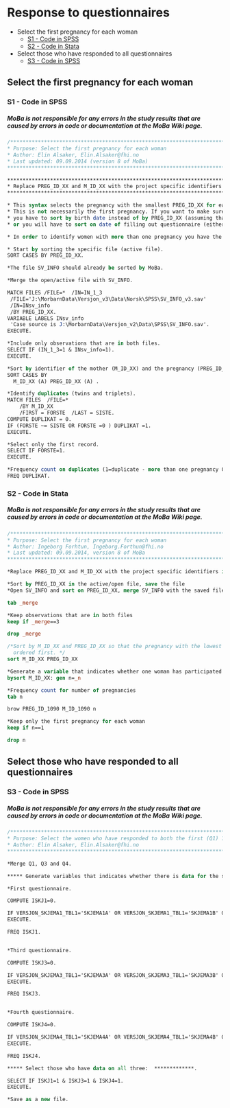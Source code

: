 # Response to questionnaires

- Select the first pregnancy for each woman
    - [S1 - Code in SPSS](#S1---Code-in-SPSS)
    - [S2 - Code in Stata](#S2---Code-in-Stata)
- Select those who have responded to all questionnaires
    - [S3 - Code in SPSS](#S3---Code-in-SPSS)
  
## Select the first pregnancy for each woman

### S1 - Code in SPSS 
##### MoBa is not responsible for any errors in the study results that are caused by errors in code or documentation at the MoBa Wiki page.
```stata
/***************************************************************************************************
* Purpose: Select the first pregnancy for each woman 
* Author: Elin Alsaker, Elin.Alsaker@fhi.no 
* Last updated: 09.09.2014 (version 8 of MoBa)
****************************************************************************************************/

**********************************************************************************************
* Replace PREG_ID_XX and M_ID_XX with the project specific identifiers in the syntax below.
**********************************************************************************************

* This syntax selects the pregnancy with the smallest PREG_ID_XX for each woman. 
* This is not necessarily the first pregnancy. If you want to make sure of this,
* you have to sort by birth date instead of by PREG_ID_XX (assuming that you have a file including birth date for the child),
* or you will have to sort on date of filling out questionnaire (either on date or year depending on information available). 

* In order to identify women with more than one pregnancy you have the merge the file in question with the SV_INFO file.

* Start by sorting the specific file (active file).
SORT CASES BY PREG_ID_XX.

*The file SV_INFO should already be sorted by MoBa.

*Merge the open/active file with SV_INFO.

MATCH FILES /FILE=*  /IN=IN_1_3
 /FILE='J:\MorbarnData\Versjon_v3\Data\Norsk\SPSS\SV_INFO_v3.sav'
 /IN=INsv_info
 /BY PREG_ID_XX.
VARIABLE LABELS INsv_info
 'Case source is J:\MorbarnData\Versjon_v2\Data\SPSS\SV_INFO.sav'.
EXECUTE.

*Include only observations that are in both files.
SELECT IF (IN_1_3=1 & INsv_info=1).
EXECUTE.

*Sort by identifier of the mother (M_ID_XX) and the pregnancy (PREG_ID_XX=).
SORT CASES BY
  M_ID_XX (A) PREG_ID_XX (A) .

*Identify duplicates (twins and triplets).
MATCH FILES  /FILE=* 
	/BY M_ID_XX
	/FIRST = FORSTE  /LAST = SISTE.
COMPUTE DUPLIKAT = 0.
IF (FORSTE ~= SISTE OR FORSTE =0 ) DUPLIKAT =1.
EXECUTE.

*Select only the first record.
SELECT IF FORSTE=1.
EXECUTE.

*Frequency count on duplicates (1=duplicate - more than one pregnancy 0=only one pregnancy).
FREQ DUPLIKAT.
```

### S2 - Code in Stata
##### MoBa is not responsible for any errors in the study results that are caused by errors in code or documentation at the MoBa Wiki page.
```stata
/***************************************************************************************************
* Purpose: Select the first pregnancy for each woman 
* Author: Ingeborg Forhtun, Ingeborg.Forthun@fhi.no 
* Last updated: 09.09.2014, version 8 of MoBa 
****************************************************************************************************/

*Replace PREG_ID_XX and M_ID_XX with the project specific identifiers in the code below. 

*Sort by PREG_ID_XX in the active/open file, save the file
*Open SV_INFO and sort on PREG_ID_XX, merge SV_INFO with the saved file

tab _merge

*Keep observations that are in both files
keep if _merge==3

drop _merge

/*Sort by M_ID_XX and PREG_ID_XX so that the pregnancy with the lowest number for PREG_ID_XX for the same mother is
  ordered first. */
sort M_ID_XX PREG_ID_XX

*Generate a variable that indicates whether one woman has participated with more than one pregnancy
bysort M_ID_XX: gen n=_n

*Frequency count for number of pregnancies 
tab n

brow PREG_ID_1090 M_ID_1090 n

*Keep only the first pregnancy for each woman
keep if n==1

drop n
```
## Select those who have responded to all questionnaires
### S3 - Code in SPSS
##### MoBa is not responsible for any errors in the study results that are caused by errors in code or documentation at the MoBa Wiki page.
```stata
/******************************************************************************************************************
* Purpose: Select the women who have responded to both the first (Q1) 1, third ((Q3) and fourth questionnaire (Q4). 
* Author: Elin Alsaker, Elin.Alsaker@fhi.no 
*******************************************************************************************************************/

*Merge Q1, Q3 and Q4. 

***** Generate variables that indicates whether there is data for the specific questionnaires:  *************.

*First questionnaire.

COMPUTE ISKJ1=0.

IF VERSJON_SKJEMA1_TBL1='SKJEMA1A' OR VERSJON_SKJEMA1_TBL1='SKJEMA1B' OR VERSJON_SKJEMA1_TBL1='SKJEMA1C' OR VERSJON_SKJEMA1_TBL1='SKJEMA1E'   ISKJ1=1.
EXECUTE.

FREQ ISKJ1.


*Third questionnaire.

COMPUTE ISKJ3=0.

IF VERSJON_SKJEMA3_TBL1='SKJEMA3A' OR VERSJON_SKJEMA3_TBL1='SKJEMA3B' OR VERSJON_SKJEMA3_TBL1='SKJEMA3C' OR VERSJON_SKJEMA3_TBL1='SKJEMA3E'   ISKJ3=1.
EXECUTE.

FREQ ISKJ3.


*Fourth questionnaire.

COMPUTE ISKJ4=0.

IF VERSJON_SKJEMA4_TBL1='SKJEMA4A' OR VERSJON_SKJEMA4_TBL1='SKJEMA4B' OR VERSJON_SKJEMA4_TBL1='SKJEMA4F' OR VERSJON_SKJEMA4_TBL1='SKJEMA4G'  ISKJ4=1.
EXECUTE.

FREQ ISKJ4.

***** Select those who have data on all three:  *************.

SELECT IF ISKJ1=1 & ISKJ3=1 & ISKJ4=1.
EXECUTE.

*Save as a new file.
```
